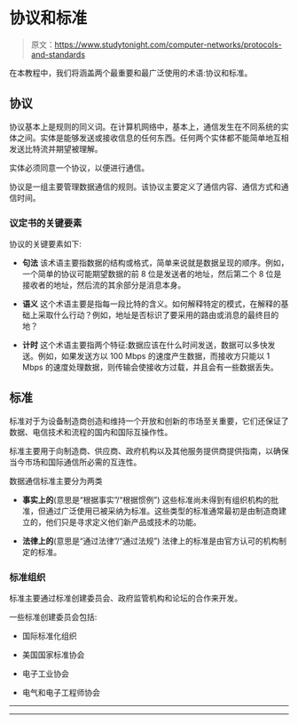 # 协议和标准

> 原文：<https://www.studytonight.com/computer-networks/protocols-and-standards>

在本教程中，我们将涵盖两个最重要和最广泛使用的术语:协议和标准。

## 协议

协议基本上是规则的同义词。在计算机网络中，基本上，通信发生在不同系统的实体之间。实体是能够发送或接收信息的任何东西。任何两个实体都不能简单地互相发送比特流并期望被理解。

实体必须同意一个协议，以便进行通信。

协议是一组主要管理数据通信的规则。该协议主要定义了通信内容、通信方式和通信时间。

### 议定书的关键要素

协议的关键要素如下:

*   **句法**
    该术语主要指数据的结构或格式，简单来说就是数据呈现的顺序。例如，一个简单的协议可能期望数据的前 8 位是发送者的地址，然后第二个 8 位是接收者的地址，然后流的其余部分是消息本身。

*   **语义**
    这个术语主要是指每一段比特的含义。如何解释特定的模式，在解释的基础上采取什么行动？例如，地址是否标识了要采用的路由或消息的最终目的地？

*   **计时**
    这个术语主要指两个特征:数据应该在什么时间发送，数据可以多快发送。例如，如果发送方以 100 Mbps 的速度产生数据，而接收方只能以 1 Mbps 的速度处理数据，则传输会使接收方过载，并且会有一些数据丢失。

## 标准

标准对于为设备制造商创造和维持一个开放和创新的市场至关重要，它们还保证了数据、电信技术和流程的国内和国际互操作性。

标准主要用于向制造商、供应商、政府机构以及其他服务提供商提供指南，以确保当今市场和国际通信所必需的互连性。

数据通信标准主要分为两类

*   **事实上的**(意思是“根据事实”/“根据惯例”)
    这些标准尚未得到有组织机构的批准，但通过广泛使用已被采纳为标准。这些类型的标准通常最初是由制造商建立的，他们只是寻求定义他们新产品或技术的功能。

*   **法律上的**(意思是“通过法律”/“通过法规”)
    法律上的标准是由官方认可的机构制定的标准。

### 标准组织

标准主要通过标准创建委员会、政府监管机构和论坛的合作来开发。

一些标准创建委员会包括:

*   国际标准化组织

*   美国国家标准协会

*   电子工业协会

*   电气和电子工程师协会



* * *

* * *